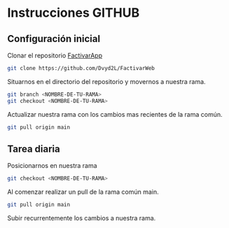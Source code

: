 # Instrucciones GITHUB

## Configuración inicial

Clonar el repositorio [FactivarApp](https://github.com/Dvyd2L/FactivarWeb)

```bash
git clone https://github.com/Dvyd2L/FactivarWeb
```

Situarnos en el directorio del repositorio y movernos a nuestra rama.

```bash
git branch <NOMBRE-DE-TU-RAMA>
git checkout <NOMBRE-DE-TU-RAMA>
```

Actualizar nuestra rama con los cambios mas recientes de la rama común.

```bash
git pull origin main
```

## Tarea diaria

Posicionarnos en nuestra rama

```bash
git checkout <NOMBRE-DE-TU-RAMA>
```

Al comenzar realizar un pull de la rama común main.

```bash
git pull origin main
```

Subir recurrentemente los cambios a nuestra rama.

